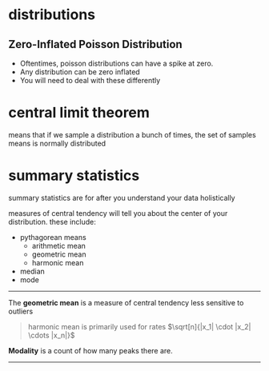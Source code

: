 # distributions

## Zero-Inflated Poisson Distribution

- Oftentimes, poisson distributions can have a spike at zero.
- Any distribution can be zero inflated
- You will need to deal with these differently

# central limit theorem 

means that if we sample a distribution a bunch of times, the set of samples means is normally distributed

# summary statistics

summary statistics are for after you understand your data holistically

measures of central tendency will tell you about the center of your distribution. these include: 

- pythagorean means 
	- arithmetic mean
	- geometric mean
	- harmonic mean
- median
- mode

***

The **geometric mean** is a measure of central tendency less sensitive to outliers
> harmonic mean is primarily used for rates
> $\sqrt[n]{|x_1| \cdot |x_2| \cdots |x_n|}$

**Modality** is a count of how many peaks there are.

***

